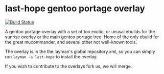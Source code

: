 last-hope gentoo portage overlay
==========

[![Build Status](https://travis-ci.org/ercpe/lh-overlay.svg?branch=master)](https://travis-ci.org/ercpe/lh-overlay)

A gentoo portage overlay with a set of too exotic, or unusal ebuilds for the sunrise overlay or the main gentoo portage tree.
Home of the only ebuild for the great mucommander, and several other not well-known tools.

The overlay is in the the layman's global repository.xml, so you can simply run `layman -a last-hope` to install the overlay.

If you wish to contribute to the overlays fork us, we will merge.
